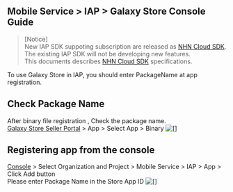 ## Mobile Service > IAP > Galaxy Store Console Guide

> [Notice]<br>
> New IAP SDK suppoting subscription are released as [NHN Cloud SDK](http://docs.toast.com/ko/TOAST/ko/toast-sdk/overview/).<br>
> The existing IAP SDK will not be developing new features.<br>
> This documents describes [NHN Cloud SDK](http://docs.toast.com/ko/TOAST/ko/toast-sdk/overview/) specifications.

To use Galaxy Store in IAP, you should enter PackageName at app registration.

## Check Package Name
After binary file registration , Check the package name. <br>
[Galaxy Store Seller Portal](https://seller.samsungapps.com/main/sellerMain.as) > App > Select App > Binary
 ![[]](http://static.toastoven.net/prod_iap/2020/galaxy_app_en.png)
 

## Registering app from the console
[Console](https://console.toast.com/) > Select Organization and Project > Mobile Service > IAP > App > Click Add button <br>
Please enter Package Name in the Store App ID
![[]](http://static.toastoven.net/prod_iap/2020/galaxy_app_2_en.png)